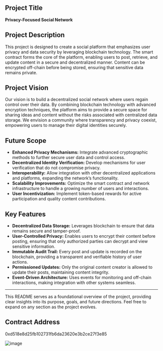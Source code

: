 

## Project Title
**Privacy-Focused Social Network**

## Project Description
This project is designed to create a social platform that emphasizes user privacy and data security by leveraging blockchain technology. The smart contract forms the core of the platform, enabling users to post, retrieve, and update content in a secure and decentralized manner. Content can be encrypted off-chain before being stored, ensuring that sensitive data remains private.



## Project Vision
Our vision is to build a decentralized social network where users regain control over their data. By combining blockchain technology with advanced encryption techniques, the platform aims to provide a secure space for sharing ideas and content without the risks associated with centralized data storage. We envision a community where transparency and privacy coexist, empowering users to manage their digital identities securely.

## Future Scope
- **Enhanced Privacy Mechanisms:** Integrate advanced cryptographic methods to further secure user data and control access.
- **Decentralized Identity Verification:** Develop mechanisms for user verification that do not compromise privacy.
- **Interoperability:** Allow integration with other decentralized applications and platforms, expanding the network’s functionality.
- **Scalability Improvements:** Optimize the smart contract and network infrastructure to handle a growing number of users and interactions.
- **User Incentivization:** Implement token-based rewards for active participation and quality content contributions.

## Key Features
- **Decentralized Data Storage:** Leverages blockchain to ensure that data remains secure and tamper-proof.
- **User-Controlled Privacy:** Enables users to encrypt their content before posting, ensuring that only authorized parties can decrypt and view sensitive information.
- **Immutable Audit Trail:** Every post and update is recorded on the blockchain, providing a transparent and verifiable history of user actions.
- **Permissioned Updates:** Only the original content creator is allowed to update their posts, maintaining content integrity.
- **Event-Driven Architecture:** Uses events for monitoring and off-chain interactions, making integration with other systems seamless.

---

This README serves as a foundational overview of the project, providing clear insights into its purpose, goals, and future directions. Feel free to expand on any section as the project evolves.



## Contract Address
0xd518e8d25fb102731fb6da23620e3b2ce27f3e85

![image](https://github.com/user-attachments/assets/0828e29f-7d39-43b9-86f9-300df7f6aa5c)
